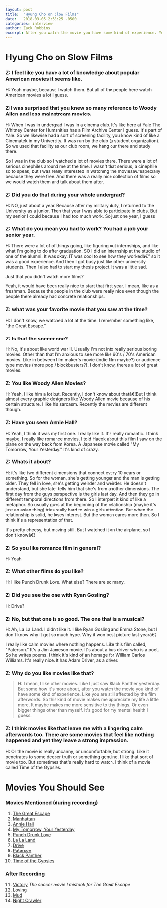 ```yaml
---
layout: post
title:  "Hyung Cho on Slow Films"
date:   2018-03-05 2:53:25 -0500
categories: interview
author: Zack Robbins
excerpt: After you watch the movie you have some kind of experience. You are still affected by the film afterwords. This kind of movie makes me appreciate my life a little more. It maybe makes me more sensitive to tiny things. Or even bigger things other than myself. It’s good for my mental health.
---
```


# Hyung Cho on Slow Films

### Z: I feel like you have a lot of knowledge about popular American movies it seems like.

H: Yeah maybe, because I watch them. But all of the people here watch American movies a lot I guess.


### Z:I was surprised that you knew so many reference to Woody Allen and less mainstream movies.

H: When I was in undergrad I was in a cinema club. It's like here at Yale The Whitney Center for Humanities has a Film Archive Center  I guess. It's part of Yale. So we likewise had a sort of screening facility, you know kind of like a Cinematek in my University. It was run by the club (a student organization). So we used that facility as our club room, we hang our there and study there.

So I was in the club so I watched a lot of movies there. There were a lot of serious cinephiles around me at the time. I wasn't that serious, a cinephile so to speak, but I was really interested in watching the moviesâ€”especially because they were free. And there was a really nice collection of films so we would watch them and talk about them after.

### Z: Did you do that during your whole undergrad?

H: NO, just about a year. Because after my military duty, I returned to the University as a junior. Then that year I was able to participate in clubs. But my senior I could because I had too much work. So just one year, I guess


### Z: What do you mean you had to work? You had a job your senior year.

H: There were a lot of of things going, like figuring out internships, and like what I'm going to do after graduation. SO I did an internship at the studio of one of the alumni. It was okay. IT was cool to see how they workedâ€” so it was a good experience. And then I got busy just like other university students. Then I also had to start my thesis project. It was a little sad.

Just that you didn't watch more films?

Yeah, it would have been really nice to start that first year. I mean, like as a freshman. Because the people in the club were really nice even though the people there already had concrete relationships.

### Z: what was your favorite movie that you saw at the time?

H: I don't know, we watched a lot at the time. I remember something like, "the Great Escape."

### Z: Is that the soccer one?

H: No, it's about like world war II. Usually I'm not into really serious boring movies. Other than that I'm anxious to see more like 60's / 70's American movies. Like in between film maker's movie (indie film maybe?) or audience type movies (more pop / blockbusters?). I don't know, theres a lot of great movies.

### Z: You like Woody Allen Movies?

H: Yeah, I like him a lot but. Recently, I don't know about thatâ€¦But I think almost every graphic designers like Woody Allen movie because of his certain structure. I like his sarcasm. Recently the movies are different though.

### Z: Have you seen Annie Hall?

H: Yeah, I think it was my first one. I really like it. It's really romantic. I think maybe, I really like romance movies. I told Haeok about this film I saw on the plane on the way back from Korea. A Japanese movie called "My Tomorrow, Your Yesterday." It's kind of crazy.

### Z: Whats it about?

H: it's like two different dimensions that connect every 10 years or something. So for the woman, she's getting younger and the man is getting older. They fell in love, she's getting weirder and weirder. He doesn't understand, but she later tells him that she's from another dimensions. The first day from the guys perspective is the girls last day. And then they go in different temporal directions from there. So I interpret it kind of like a metaphor. So usually guys at the beginning of the relationship (maybe it's just an asian thing)  tries really hard to win a girls attention. But when the relationship is solid, he loses interest.  But the women cares more then. So  I think it's a representation of that.

It's pretty cheesy, but moving still. But I watched it on the airplane, so I don't knowâ€¦

### Z: So you like romance film in general?

H: Yeah

### Z: What other films do you like?

H: I like Punch Drunk Love. What else? There are so many.

### Z: Did you see the one with Ryan Gosling?

H: Drive?

### Z: No, but that one is so good. The one that is a musical?

H: Ah, La La Land. I didn't like it. I like Ryan Gosling and Emma Stone, but  I don't know why it got so much hype. Why it won best picture last yearâ€¦

I really like calm movies where nothing happens. Like this film called, "Paterson." It's a Jim Jameson movie. It's about a bus driver who is a poet. So he writes poems. I think it's kind of an homage for William Carlos Williams. It's really nice. It has Adam Driver, as a driver.

### Z: Why do you like movies like that?

> H: I mean, I like other movies. Like I just saw Black Panther yesterday. But some how it's more about, after you watch the movie you kind of have some kind of experience. Like you are still affected by the film afterwords. So this kind of movie makes me appreciate my life a little more. It maybe makes me more sensitive to tiny things. Or even bigger things other than myself. It's good for my mental health I guess.

### Z: I think movies like that leave me with a lingering calm afterwords too. There are some movies that feel like nothing happened and yet they leave a strong impression.

H: Or the movie is really uncanny, or uncomfortable, but strong. Like it penetrates to some deeper truth or something genuine. I like that sort of movie too. But sometimes that's really hard to watch. I think of a movie called Time of the Gypsies.

# Movies You Should See

### Movies Mentioned (during recording)
1. [The Great Escape](https://youtu.be/xkwmIDx9RwQ)
2. [Manhattan](https://youtu.be/JEoEGW4Hb9w)
3. [Annie Hall](https://youtu.be/EsHwIBR6ivA)
4. [My Tomorrow, Your Yesterday](https://en.wikipedia.org/wiki/My_Tomorrow,_Your_Yesterday)
5. [Punch Drunk Love](https://youtu.be/VNeZi1y_v88)
6. [La La Land](https://youtu.be/0pdqf4P9MB8)
7. [Drive](https://youtu.be/KBiOF3y1W0Y)
8. [Paterson](https://youtu.be/m8pGJBgiiDU)
9. [Black Panther](https://youtu.be/xjDjIWPwcPU)
10. [Time of the Gypsies](https://youtu.be/uxezy58SbiA)

### After Recording
11. [Victory](https://youtu.be/xOxj26vcwMI) *The soccer movie I mistook for The Great Escape*
12. [Loving](https://youtu.be/zRXuCY7tRgk)
13. [Mud](https://youtu.be/2m9IFlz2iYo)
14. [Night Crawler](https://youtu.be/u1uP_8VJkDQ)
